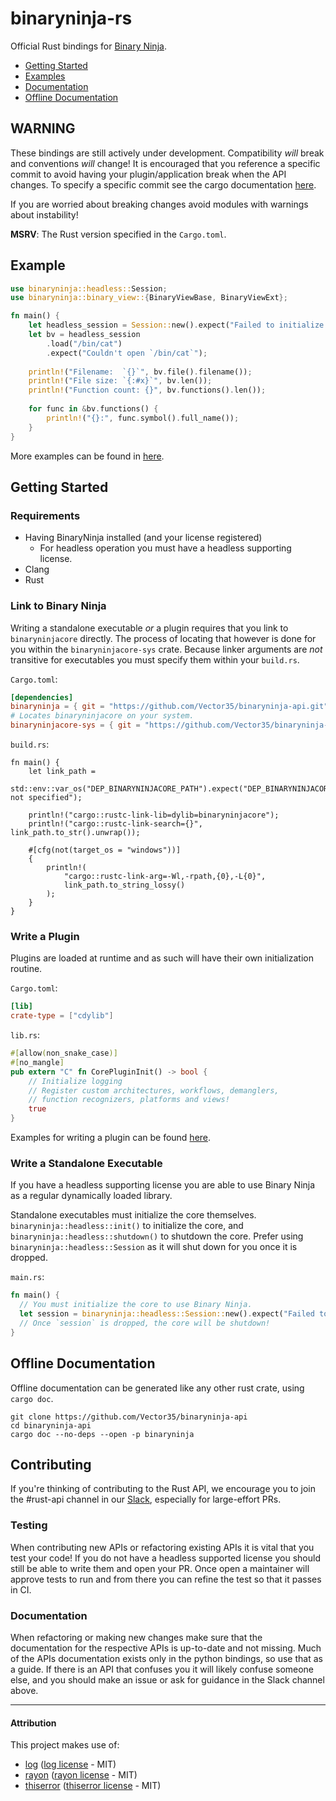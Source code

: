 # binaryninja-rs

Official Rust bindings for [Binary Ninja].

- [Getting Started](#getting-started)
- [Examples](https://github.com/Vector35/binaryninja-api/tree/dev/rust/examples)
- [Documentation](https://dev-rust.binary.ninja/)
- [Offline Documentation](#offline-documentation)

## WARNING

These bindings are still actively under development. Compatibility _will_ break and conventions _will_ change!
It is encouraged that you reference a specific commit to avoid having your plugin/application break when the API changes.
To specify a specific commit see the cargo documentation [here](https://doc.rust-lang.org/cargo/reference/specifying-dependencies.html#choice-of-commit).

If you are worried about breaking changes avoid modules with warnings about instability!

**MSRV**: The Rust version specified in the `Cargo.toml`.

## Example

```rust
use binaryninja::headless::Session;
use binaryninja::binary_view::{BinaryViewBase, BinaryViewExt};

fn main() {
    let headless_session = Session::new().expect("Failed to initialize session");
    let bv = headless_session
        .load("/bin/cat")
        .expect("Couldn't open `/bin/cat`");
    
    println!("Filename:  `{}`", bv.file().filename());
    println!("File size: `{:#x}`", bv.len());
    println!("Function count: {}", bv.functions().len());
    
    for func in &bv.functions() {
        println!("{}:", func.symbol().full_name());
    }
}
```

More examples can be found in [here](https://github.com/Vector35/binaryninja-api/tree/dev/rust/examples).

## Getting Started

### Requirements

- Having BinaryNinja installed (and your license registered)
  - For headless operation you must have a headless supporting license.
- Clang
- Rust

### Link to Binary Ninja

Writing a standalone executable _or_ a plugin requires that you link to `binaryninjacore` directly. The process of locating that however
is done for you within the `binaryninjacore-sys` crate. Because linker arguments are _not_ transitive for executables you
must specify them within your `build.rs`.

`Cargo.toml`:
```toml
[dependencies]
binaryninja = { git = "https://github.com/Vector35/binaryninja-api.git", branch = "dev"}
# Locates binaryninjacore on your system.
binaryninjacore-sys = { git = "https://github.com/Vector35/binaryninja-api.git", branch = "dev"}
```

`build.rs`:
```doctestinjectablerust
fn main() {
    let link_path =
        std::env::var_os("DEP_BINARYNINJACORE_PATH").expect("DEP_BINARYNINJACORE_PATH not specified");
    
    println!("cargo::rustc-link-lib=dylib=binaryninjacore");
    println!("cargo::rustc-link-search={}", link_path.to_str().unwrap());
    
    #[cfg(not(target_os = "windows"))]
    {
        println!(
            "cargo::rustc-link-arg=-Wl,-rpath,{0},-L{0}",
            link_path.to_string_lossy()
        );
    }
}
```

### Write a Plugin

Plugins are loaded at runtime and as such will have their own initialization routine.

`Cargo.toml`:
```toml
[lib]
crate-type = ["cdylib"]
```

`lib.rs`:
```rust
#[allow(non_snake_case)]
#[no_mangle]
pub extern "C" fn CorePluginInit() -> bool {
    // Initialize logging
    // Register custom architectures, workflows, demanglers, 
    // function recognizers, platforms and views!
    true
}
```

Examples for writing a plugin can be found [here](https://github.com/Vector35/binaryninja-api/tree/dev/plugins).

### Write a Standalone Executable

If you have a headless supporting license you are able to use Binary Ninja as a regular dynamically loaded library.

Standalone executables must initialize the core themselves. `binaryninja::headless::init()` to initialize the core, and
`binaryninja::headless::shutdown()` to shutdown the core. Prefer using `binaryninja::headless::Session` as it will 
shut down for you once it is dropped.

`main.rs`:
```rust
fn main() {
  // You must initialize the core to use Binary Ninja.
  let session = binaryninja::headless::Session::new().expect("Failed to initialize!");
  // Once `session` is dropped, the core will be shutdown!
}
```

## Offline Documentation

Offline documentation can be generated like any other rust crate, using `cargo doc`.

```shell
git clone https://github.com/Vector35/binaryninja-api
cd binaryninja-api
cargo doc --no-deps --open -p binaryninja
```

## Contributing

If you're thinking of contributing to the Rust API, we encourage you to join the #rust-api channel in our [Slack](https://slack.binary.ninja), especially for large-effort PRs.

### Testing

When contributing new APIs or refactoring existing APIs it is vital that you test your code! If you do not have a 
headless supported license you should still be able to write them and open your PR. Once open a 
maintainer will approve tests to run and from there you can refine the test so that it passes in CI.

### Documentation

When refactoring or making new changes make sure that the documentation for the respective APIs is up-to-date and not missing.
Much of the APIs documentation exists only in the python bindings, so use that as a guide. If there is an API that confuses you
it will likely confuse someone else, and you should make an issue or ask for guidance in the Slack channel above.

---

#### Attribution

This project makes use of:
  - [log] ([log license] - MIT)
  - [rayon] ([rayon license] - MIT)
  - [thiserror] ([thiserror license] - MIT)

[log]: https://github.com/rust-lang/log
[log license]: https://github.com/rust-lang/log/blob/master/LICENSE-MIT
[rayon]: https://github.com/rayon-rs/rayon
[rayon license]: https://github.com/rayon-rs/rayon/blob/master/LICENSE-MIT
[thiserror]: https://github.com/dtolnay/thiserror
[thiserror license]: https://github.com/dtolnay/thiserror/blob/master/LICENSE-MIT
[Binary Ninja]: https://binary.ninja